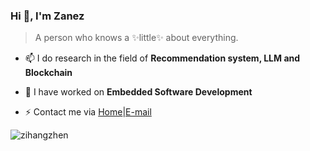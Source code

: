 <!--
**zihangzhen/zihangzhen** is a ✨ _special_ ✨ repository because its `README.md` (this file) appears on your GitHub profile.

Here are some ideas to get you started:

- 🔭 I’m currently working on ...
- 🌱 I’m currently learning ...
- 👯 I’m looking to collaborate on ...
- 🤔 I’m looking for help with ...
- 💬 Ask me about ...
- 📫 How to reach me: ...
- 😄 Pronouns: ...
- ⚡ Fun fact: ...
-->

### Hi 👋, I'm Zanez

>A person who knows a ✨little✨ about everything.

- 📫 I do research in the field of **Recommendation system, LLM and Blockchain**

- 👯 I have worked on **Embedded Software Development**

- ⚡ Contact me via [Home](https://zanez.top)|[E-mail](mailto:zzihang@foxmail.com)

<p><img align="left" src="https://github-readme-stats.vercel.app/api/top-langs?username=zihangzhen&show_icons=true&locale=en&layout=compact" alt="zihangzhen" /></p>


